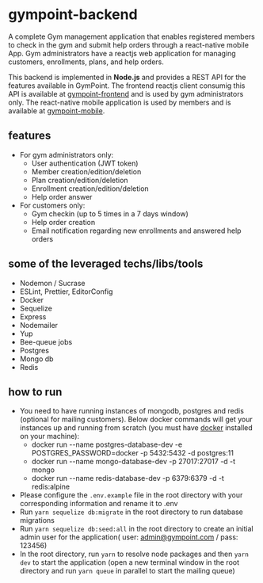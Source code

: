 # gympoint-backend
A complete Gym management application that enables registered members to check in the gym and submit help orders through a react-native mobile App. Gym administrators have a reactjs web application for managing customers, enrollments, plans, and help orders.

This backend is implemented in  **Node.js** and provides a REST API for the features available in GymPoint. The frontend reactjs client consumig this API is available at [gympoint-frontend](https://github.com/jonathasgabriel/gympoint-frontend) and is used by gym administrators only. The react-native mobile application is used by members and is available at [gympoint-mobile](https://github.com/jonathasgabriel/gympoint-mobile).

## features
- For gym administrators only:
    - User authentication (JWT token)
    - Member creation/edition/deletion
    - Plan creation/edition/deletion
    - Enrollment creation/edition/deletion
    - Help order answer
- For customers only:
    - Gym checkin (up to 5 times in a 7 days window)
    - Help order creation
    - Email notification regarding new enrollments and answered help orders

## some of the leveraged techs/libs/tools
- Nodemon / Sucrase
- ESLint, Prettier, EditorConfig
- Docker
- Sequelize
- Express
- Nodemailer
- Yup
- Bee-queue jobs
- Postgres
- Mongo db
- Redis

## how to run

- You need to have running instances of mongodb, postgres and redis (optional for mailing customers). Below docker commands will get your instances up and running from scratch (you must have [docker](https://docs.docker.com/install/) installed on your machine):
    - docker run --name postgres-database-dev -e POSTGRES_PASSWORD=docker -p 5432:5432 -d postgres:11
    - docker run --name mongo-database-dev -p 27017:27017 -d -t mongo
    - docker run --name redis-database-dev -p 6379:6379 -d -t redis:alpine
- Please configure the `.env.example` file in the root directory with your corresponding information and rename it to .env
- Run `yarn sequelize db:migrate` in the root directory to run database migrations
- Run `yarn sequelize db:seed:all` in the root directory to create an initial admin user for the application( user: admin@gympoint.com / pass: 123456)
- In the root directory, run `yarn` to resolve node packages and then `yarn dev` to start the application (open a new terminal window in the root directory and run `yarn queue` in parallel to start the mailing queue)
